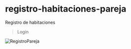 # registro-habitaciones-pareja
Registro de habitaciones


>Login

![RegistroPareja](https://user-images.githubusercontent.com/36554510/233762561-a62a1458-56fa-429b-bd39-8e5603e14d36.jpg)
